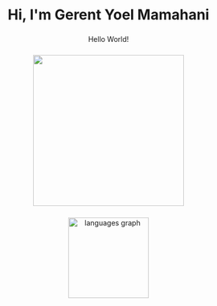 <h1 align="center">Hi, I'm Gerent Yoel Mamahani </h1>

###

<p align="center">Hello World!</p>

###

<div align="center">
  <img height="300" src="https://i.giphy.com/media/v1.Y2lkPTc5MGI3NjExem85MmR0eXR0MzNtdXA5eXV0Nm9tODYwNHM1OXFuY21nZ2FsZG5qcSZlcD12MV9pbnRlcm5hbF9naWZfYnlfaWQmY3Q9Zw/97e6IX0kayYTK/giphy.gif"  />
</div>

###

<div align="center">
  <img src="https://github-readme-stats.vercel.app/api/top-langs?username=grnyoel&locale=en&hide_title=false&layout=compact&card_width=320&langs_count=5&theme=tokyonight&hide_border=true&order=2" height="160" alt="languages graph"  />
</div>

###
